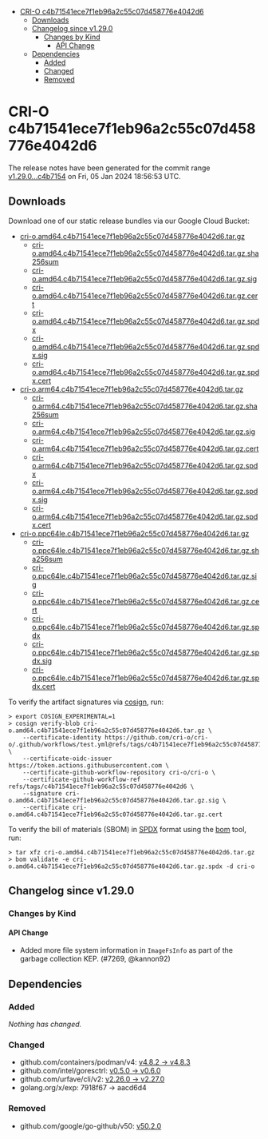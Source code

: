 - [CRI-O c4b71541ece7f1eb96a2c55c07d458776e4042d6](#cri-o-c4b71541ece7f1eb96a2c55c07d458776e4042d6)
  - [Downloads](#downloads)
  - [Changelog since v1.29.0](#changelog-since-v1290)
    - [Changes by Kind](#changes-by-kind)
      - [API Change](#api-change)
  - [Dependencies](#dependencies)
    - [Added](#added)
    - [Changed](#changed)
    - [Removed](#removed)

# CRI-O c4b71541ece7f1eb96a2c55c07d458776e4042d6

The release notes have been generated for the commit range
[v1.29.0...c4b7154](https://github.com/cri-o/cri-o/compare/v1.29.0...c4b71541ece7f1eb96a2c55c07d458776e4042d6) on Fri, 05 Jan 2024 18:56:53 UTC.

## Downloads

Download one of our static release bundles via our Google Cloud Bucket:

- [cri-o.amd64.c4b71541ece7f1eb96a2c55c07d458776e4042d6.tar.gz](https://storage.googleapis.com/cri-o/artifacts/cri-o.amd64.c4b71541ece7f1eb96a2c55c07d458776e4042d6.tar.gz)
  - [cri-o.amd64.c4b71541ece7f1eb96a2c55c07d458776e4042d6.tar.gz.sha256sum](https://storage.googleapis.com/cri-o/artifacts/cri-o.amd64.c4b71541ece7f1eb96a2c55c07d458776e4042d6.tar.gz.sha256sum)
  - [cri-o.amd64.c4b71541ece7f1eb96a2c55c07d458776e4042d6.tar.gz.sig](https://storage.googleapis.com/cri-o/artifacts/cri-o.amd64.c4b71541ece7f1eb96a2c55c07d458776e4042d6.tar.gz.sig)
  - [cri-o.amd64.c4b71541ece7f1eb96a2c55c07d458776e4042d6.tar.gz.cert](https://storage.googleapis.com/cri-o/artifacts/cri-o.amd64.c4b71541ece7f1eb96a2c55c07d458776e4042d6.tar.gz.cert)
  - [cri-o.amd64.c4b71541ece7f1eb96a2c55c07d458776e4042d6.tar.gz.spdx](https://storage.googleapis.com/cri-o/artifacts/cri-o.amd64.c4b71541ece7f1eb96a2c55c07d458776e4042d6.tar.gz.spdx)
  - [cri-o.amd64.c4b71541ece7f1eb96a2c55c07d458776e4042d6.tar.gz.spdx.sig](https://storage.googleapis.com/cri-o/artifacts/cri-o.amd64.c4b71541ece7f1eb96a2c55c07d458776e4042d6.tar.gz.spdx.sig)
  - [cri-o.amd64.c4b71541ece7f1eb96a2c55c07d458776e4042d6.tar.gz.spdx.cert](https://storage.googleapis.com/cri-o/artifacts/cri-o.amd64.c4b71541ece7f1eb96a2c55c07d458776e4042d6.tar.gz.spdx.cert)
- [cri-o.arm64.c4b71541ece7f1eb96a2c55c07d458776e4042d6.tar.gz](https://storage.googleapis.com/cri-o/artifacts/cri-o.arm64.c4b71541ece7f1eb96a2c55c07d458776e4042d6.tar.gz)
  - [cri-o.arm64.c4b71541ece7f1eb96a2c55c07d458776e4042d6.tar.gz.sha256sum](https://storage.googleapis.com/cri-o/artifacts/cri-o.arm64.c4b71541ece7f1eb96a2c55c07d458776e4042d6.tar.gz.sha256sum)
  - [cri-o.arm64.c4b71541ece7f1eb96a2c55c07d458776e4042d6.tar.gz.sig](https://storage.googleapis.com/cri-o/artifacts/cri-o.arm64.c4b71541ece7f1eb96a2c55c07d458776e4042d6.tar.gz.sig)
  - [cri-o.arm64.c4b71541ece7f1eb96a2c55c07d458776e4042d6.tar.gz.cert](https://storage.googleapis.com/cri-o/artifacts/cri-o.arm64.c4b71541ece7f1eb96a2c55c07d458776e4042d6.tar.gz.cert)
  - [cri-o.arm64.c4b71541ece7f1eb96a2c55c07d458776e4042d6.tar.gz.spdx](https://storage.googleapis.com/cri-o/artifacts/cri-o.arm64.c4b71541ece7f1eb96a2c55c07d458776e4042d6.tar.gz.spdx)
  - [cri-o.arm64.c4b71541ece7f1eb96a2c55c07d458776e4042d6.tar.gz.spdx.sig](https://storage.googleapis.com/cri-o/artifacts/cri-o.arm64.c4b71541ece7f1eb96a2c55c07d458776e4042d6.tar.gz.spdx.sig)
  - [cri-o.arm64.c4b71541ece7f1eb96a2c55c07d458776e4042d6.tar.gz.spdx.cert](https://storage.googleapis.com/cri-o/artifacts/cri-o.arm64.c4b71541ece7f1eb96a2c55c07d458776e4042d6.tar.gz.spdx.cert)
- [cri-o.ppc64le.c4b71541ece7f1eb96a2c55c07d458776e4042d6.tar.gz](https://storage.googleapis.com/cri-o/artifacts/cri-o.ppc64le.c4b71541ece7f1eb96a2c55c07d458776e4042d6.tar.gz)
  - [cri-o.ppc64le.c4b71541ece7f1eb96a2c55c07d458776e4042d6.tar.gz.sha256sum](https://storage.googleapis.com/cri-o/artifacts/cri-o.ppc64le.c4b71541ece7f1eb96a2c55c07d458776e4042d6.tar.gz.sha256sum)
  - [cri-o.ppc64le.c4b71541ece7f1eb96a2c55c07d458776e4042d6.tar.gz.sig](https://storage.googleapis.com/cri-o/artifacts/cri-o.ppc64le.c4b71541ece7f1eb96a2c55c07d458776e4042d6.tar.gz.sig)
  - [cri-o.ppc64le.c4b71541ece7f1eb96a2c55c07d458776e4042d6.tar.gz.cert](https://storage.googleapis.com/cri-o/artifacts/cri-o.ppc64le.c4b71541ece7f1eb96a2c55c07d458776e4042d6.tar.gz.cert)
  - [cri-o.ppc64le.c4b71541ece7f1eb96a2c55c07d458776e4042d6.tar.gz.spdx](https://storage.googleapis.com/cri-o/artifacts/cri-o.ppc64le.c4b71541ece7f1eb96a2c55c07d458776e4042d6.tar.gz.spdx)
  - [cri-o.ppc64le.c4b71541ece7f1eb96a2c55c07d458776e4042d6.tar.gz.spdx.sig](https://storage.googleapis.com/cri-o/artifacts/cri-o.ppc64le.c4b71541ece7f1eb96a2c55c07d458776e4042d6.tar.gz.spdx.sig)
  - [cri-o.ppc64le.c4b71541ece7f1eb96a2c55c07d458776e4042d6.tar.gz.spdx.cert](https://storage.googleapis.com/cri-o/artifacts/cri-o.ppc64le.c4b71541ece7f1eb96a2c55c07d458776e4042d6.tar.gz.spdx.cert)

To verify the artifact signatures via [cosign](https://github.com/sigstore/cosign), run:

```console
> export COSIGN_EXPERIMENTAL=1
> cosign verify-blob cri-o.amd64.c4b71541ece7f1eb96a2c55c07d458776e4042d6.tar.gz \
    --certificate-identity https://github.com/cri-o/cri-o/.github/workflows/test.yml@refs/tags/c4b71541ece7f1eb96a2c55c07d458776e4042d6 \
    --certificate-oidc-issuer https://token.actions.githubusercontent.com \
    --certificate-github-workflow-repository cri-o/cri-o \
    --certificate-github-workflow-ref refs/tags/c4b71541ece7f1eb96a2c55c07d458776e4042d6 \
    --signature cri-o.amd64.c4b71541ece7f1eb96a2c55c07d458776e4042d6.tar.gz.sig \
    --certificate cri-o.amd64.c4b71541ece7f1eb96a2c55c07d458776e4042d6.tar.gz.cert
```

To verify the bill of materials (SBOM) in [SPDX](https://spdx.org) format using the [bom](https://sigs.k8s.io/bom) tool, run:

```console
> tar xfz cri-o.amd64.c4b71541ece7f1eb96a2c55c07d458776e4042d6.tar.gz
> bom validate -e cri-o.amd64.c4b71541ece7f1eb96a2c55c07d458776e4042d6.tar.gz.spdx -d cri-o
```

## Changelog since v1.29.0

### Changes by Kind

#### API Change
 - Added more file system information in `ImageFsInfo` as part of the garbage collection KEP. (#7269, @kannon92)

## Dependencies

### Added
_Nothing has changed._

### Changed
- github.com/containers/podman/v4: [v4.8.2 → v4.8.3](https://github.com/containers/podman/v4/compare/v4.8.2...v4.8.3)
- github.com/intel/goresctrl: [v0.5.0 → v0.6.0](https://github.com/intel/goresctrl/compare/v0.5.0...v0.6.0)
- github.com/urfave/cli/v2: [v2.26.0 → v2.27.0](https://github.com/urfave/cli/v2/compare/v2.26.0...v2.27.0)
- golang.org/x/exp: 7918f67 → aacd6d4

### Removed
- github.com/google/go-github/v50: [v50.2.0](https://github.com/google/go-github/v50/tree/v50.2.0)
